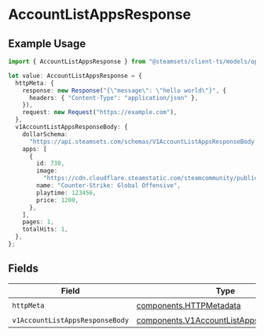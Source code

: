 # AccountListAppsResponse

## Example Usage

```typescript
import { AccountListAppsResponse } from "@steamsets/client-ts/models/operations";

let value: AccountListAppsResponse = {
  httpMeta: {
    response: new Response("{\"message\": \"hello world\"}", {
      headers: { "Content-Type": "application/json" },
    }),
    request: new Request("https://example.com"),
  },
  v1AccountListAppsResponseBody: {
    dollarSchema:
      "https://api.steamsets.com/schemas/V1AccountListAppsResponseBody.json",
    apps: [
      {
        id: 730,
        image:
          "https://cdn.cloudflare.steamstatic.com/steamcommunity/public/images/apps/730/a1a2f9f3f4c0c2b1f8d3a4e5f6d7e8f9.jpg",
        name: "Counter-Strike: Global Offensive",
        playtime: 123456,
        price: 1200,
      },
    ],
    pages: 1,
    totalHits: 1,
  },
};
```

## Fields

| Field                                                                                                | Type                                                                                                 | Required                                                                                             | Description                                                                                          |
| ---------------------------------------------------------------------------------------------------- | ---------------------------------------------------------------------------------------------------- | ---------------------------------------------------------------------------------------------------- | ---------------------------------------------------------------------------------------------------- |
| `httpMeta`                                                                                           | [components.HTTPMetadata](../../models/components/httpmetadata.md)                                   | :heavy_check_mark:                                                                                   | N/A                                                                                                  |
| `v1AccountListAppsResponseBody`                                                                      | [components.V1AccountListAppsResponseBody](../../models/components/v1accountlistappsresponsebody.md) | :heavy_minus_sign:                                                                                   | OK                                                                                                   |